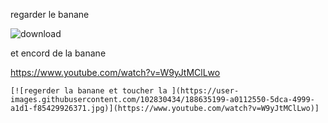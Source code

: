 regarder le banane 

![download](https://user-images.githubusercontent.com/102830434/188635199-a0112550-5dca-4999-a1d1-f85429926371.jpg)

et encord de la banane

https://www.youtube.com/watch?v=W9yJtMClLwo


	[![regerder la banane et toucher la ](https://user-images.githubusercontent.com/102830434/188635199-a0112550-5dca-4999-a1d1-f85429926371.jpg)](https://www.youtube.com/watch?v=W9yJtMClLwo)]

